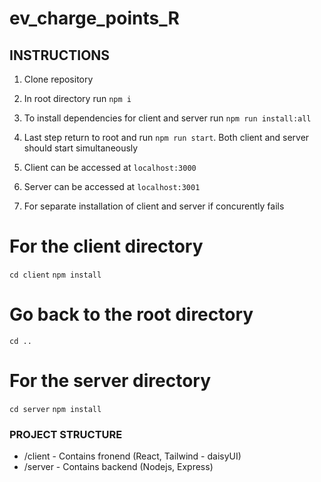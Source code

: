 # ev_charge_points_R

## INSTRUCTIONS

1. Clone repository
2. In root directory run `npm i`
3. To install dependencies for client and server run `npm run install:all`
4. Last step return to root and run `npm run start`. Both client and server should start simultaneously
5. Client can be accessed at `localhost:3000`
6. Server can be accessed at `localhost:3001`

7. For separate installation of client and server if concurently fails
# For the client directory
`cd client`
`npm install`

# Go back to the root directory
`cd ..`

# For the server directory
`cd server`
`npm install`

### PROJECT STRUCTURE
* /client - Contains fronend (React, Tailwind - daisyUI)
* /server - Contains backend (Nodejs, Express)